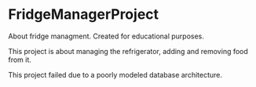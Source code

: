 # FridgeManagerProject
About fridge managment. Created for educational purposes.

This project is about managing the refrigerator, adding and removing food from it.

This project failed due to a poorly modeled database architecture.
